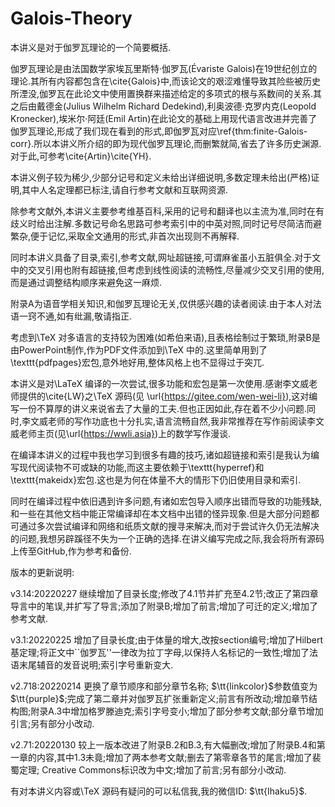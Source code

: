 # Galois-Theory
本讲义是对于伽罗瓦理论的一个简要概括.

伽罗瓦理论是由法国数学家埃瓦里斯特·伽罗瓦(Évariste Galois)在19世纪创立的理论.其所有内容都包含在\cite{Galois}中,而该论文的艰涩难懂导致其险些被历史所湮没,伽罗瓦在此论文中使用置换群来描述给定的多项式的根与系数间的关系.其之后由戴德金(Julius Wilhelm Richard Dedekind),利奥波德·克罗内克(Leopold Kronecker),埃米尔·阿廷(Emil Artin)在此论文的基础上用现代语言改进并完善了伽罗瓦理论,形成了我们现在看到的形式,即伽罗瓦对应\ref{thm:finite-Galois-corr}.所以本讲义所介绍的即为现代伽罗瓦理论,而删繁就简,省去了许多历史渊源.对于此,可参考\cite{Artin}\cite{YH}.

本讲义例子较为稀少,少部分记号和定义未给出详细说明,多数定理未给出(严格)证明,其中人名定理都已标注,请自行参考文献和互联网资源.

除参考文献外,本讲义主要参考维基百科,采用的记号和翻译也以主流为准,同时在有歧义时给出注解.多数记号命名思路可参考索引中的中英对照,同时记号尽简洁而避繁杂,便于记忆,采取全文通用的形式,非首次出现则不再解释.

同时本讲义具备了目录,索引,参考文献,网址超链接,可谓麻雀虽小五脏俱全.对于文中的交叉引用也附有超链接,但考虑到线性阅读的流畅性,尽量减少交叉引用的使用,而是通过调整结构顺序来避免这一麻烦.

附录A为语音学相关知识,和伽罗瓦理论无关,仅供感兴趣的读者阅读.由于本人对法语一窍不通,如有纰漏,敬请指正.

考虑到\TeX 对多语言的支持较为困难(如希伯来语),且表格绘制过于繁琐,附录B是由PowerPoint制作,作为PDF文件添加到\TeX 中的.这里简单用到了\texttt{pdfpages}宏包,意外地好用,整体风格上也不显得过于突兀.

本讲义是对\LaTeX 编译的一次尝试,很多功能和宏包是第一次使用.感谢李文威老师提供的\cite{LW}之\TeX 源码(见 \url{https://gitee.com/wen-wei-li}),这对编写一份不算厚的讲义来说省去了大量的工夫.但也正因如此,存在着不少小问题.同时,李文威老师的写作功底也十分扎实,语言流畅自然,我非常推荐在写作前阅读李文威老师主页(见\url{https://wwli.asia})上的数学写作漫谈.

在编译本讲义的过程中我也学习到很多有趣的技巧,诸如超链接和索引是我认为编写现代阅读物不可或缺的功能,而这主要依赖于\texttt{hyperref}和\texttt{makeidx}宏包.这也是为何在体量不大的情形下仍旧使用目录和索引.

同时在编译过程中依旧遇到许多问题,有诸如宏包导入顺序出错而导致的功能残缺,和一些在其他文档中能正常编译却在本文档中出错的怪异现象.但是大部分问题都可通过多次尝试编译和网络和纸质文献的搜寻来解决,而对于尝试许久仍无法解决的问题,我想另辟蹊径不失为一个正确的选择.在讲义编写完成之际,我会将所有源码上传至GitHub,作为参考和备份.

版本的更新说明:

v3.14:20220227 继续增加了目录长度;修改了4.1节并扩充至4.2节;改正了第四章导言中的笔误,并扩写了导言;添加了附录B;增加了前言;增加了可迁的定义;增加了参考文献.

v3.1:20220225 增加了目录长度;由于体量的增大,改按section编号;增加了Hilbert基定理;将正文中``伽罗瓦''一律改为拉丁字母,以保持人名标记的一致性;增加了法语末尾辅音的发音说明;索引字号重新变大.

v2.718:20220214 更换了章节顺序和部分章节名称; $\tt{linkcolor}$参数值变为$\tt{purple}$;完成了第二章并对伽罗瓦扩张重新定义;前言有所改动;增加章节结构图;附录A.3中增加格罗滕迪克;索引字号变小;增加了部分参考文献;部分章节增加引言;另有部分小改动.

v2.71:20220130 较上一版本改进了附录B.2和B.3,有大幅删改;增加了附录B.4和第一章的内容,其中1.3未竟;增加了两本参考文献;删去了第零章各节的尾言;增加了裴蜀定理; Creative Commons标识改为中文;增加了前言;另有部分小改动.

有对本讲义内容或\TeX 源码有疑问的可以私信我,我的微信ID: $\tt{Ihaku5}$.
